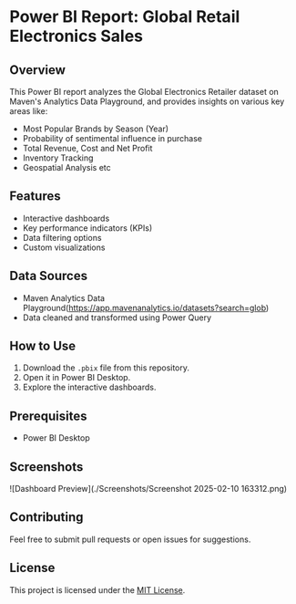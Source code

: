 # Power BI Report: Global Retail Electronics Sales

## Overview  
This Power BI report analyzes the Global Electronics Retailer dataset on Maven's Analytics Data Playground, and provides insights on various key areas like:
- Most Popular Brands by Season (Year)
- Probability of sentimental influence in purchase
- Total Revenue, Cost and Net Profit
- Inventory Tracking
- Geospatial Analysis etc

## Features  
- Interactive dashboards  
- Key performance indicators (KPIs)  
- Data filtering options  
- Custom visualizations  

## Data Sources  
- Maven Analytics Data Playground(https://app.mavenanalytics.io/datasets?search=glob)  
- Data cleaned and transformed using Power Query  

## How to Use  
1. Download the `.pbix` file from this repository.  
2. Open it in Power BI Desktop.  
3. Explore the interactive dashboards.  

## Prerequisites  
- Power BI Desktop 

## Screenshots  
![Dashboard Preview](./Screenshots/Screenshot 2025-02-10 163312.png)  

## Contributing  
Feel free to submit pull requests or open issues for suggestions.  

## License  
This project is licensed under the [MIT License](LICENSE).
